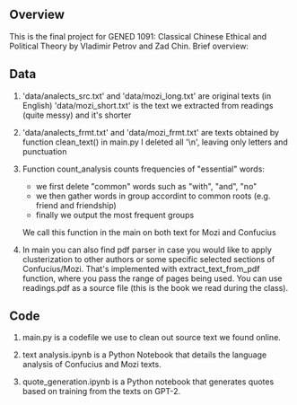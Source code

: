 ## Overview

This is the final project for GENED 1091: Classical Chinese Ethical and Political Theory by Vladimir Petrov and Zad Chin. 
Brief overview:

## Data

1) 'data/analects_src.txt' and 'data/mozi_long.txt' are original texts (in English)
'data/mozi_short.txt' is the text we extracted from readings (quite messy) and it's shorter 

2) 'data/analects_frmt.txt' and 'data/mozi_frmt.txt' are texts obtained by function clean_text() in main.py
I deleted all '\n', leaving only letters and punctuation


3) Function count_analysis counts frequencies of "essential" words:  
   - we first delete "common" words such as "with", "and", "no"
   - we then gather words in group accordint to common roots (e.g. friend and friendship)
   - finally we output the most frequent groups
   
   We call this function in the main on both text for Mozi and Confucius
   
  
 4) In main you can also find pdf parser in case you would like to apply clusterization to other authors or some specific selected sections of Confucius/Mozi.
 That's implemented with extract_text_from_pdf function, where you pass the range of pages being used. 
 You can use readings.pdf as a source file (this is the book we read during the class).


## Code

1) main.py is a codefile we use to clean out source text we found online.

2) text analysis.ipynb is a Python Notebook that details the language analysis of Confucius and Mozi texts.

3) quote_generation.ipynb is a Python notebook that generates quotes based on training from the texts on GPT-2.